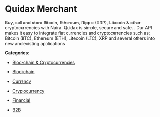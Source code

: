 # Quidax Merchant


Buy, sell and store Bitcoin, Ethereum, Ripple (XRP), Litecoin & other cryptocurrencies with Naira. Quidax is simple, secure and safe. . Our API makes it easy to integrate fiat currencies and cryptocurrencies such as; Bitcoin (BTC), Ethereum (ETH), Litecoin (LTC), XRP and several others into new and existing applications



**Categories**:

- [Blockchain & Cryptocurrencies](https://github.com/apis-list/apis-list#blockchain-and-cryptocurrencies)

- [Blockchain](https://github.com/apis-list/apis-list#blockchain)

- [Currency](https://github.com/apis-list/apis-list#currency)

- [Cryptocurrency](https://github.com/apis-list/apis-list#cryptocurrency)

- [Financial](https://github.com/apis-list/apis-list#financial)

- [B2B](https://github.com/apis-list/apis-list#b2b)



